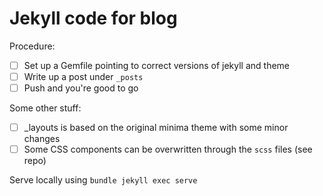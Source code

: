 # Jekyll code for blog

Procedure:
* [ ] Set up a Gemfile pointing to correct versions of jekyll and theme
* [ ] Write up a post under `_posts`
* [ ] Push and you're good to go

Some other stuff:
* [ ] _layouts is based on the original minima theme with some minor changes
* [ ] Some CSS components can be overwritten through the `scss` files (see repo)

Serve locally using `bundle jekyll exec serve`
